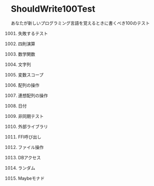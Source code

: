 ShouldWrite100Test
==================

あなたが新しいプログラミング言語を覚えるときに書くべき100のテスト

1001. 失敗するテスト
1002. 四則演算
1003. 数学関数
1004. 文字列
1005. 変数スコープ

2001. 配列の操作
2002. 連想配列の操作
2003. 日付

3001. 非同期テスト

4001. 外部ライブラリ
4002. FFI呼び出し

5001. ファイル操作
5002. DBアクセス

6001. ランダム

7001. Maybeモナド
